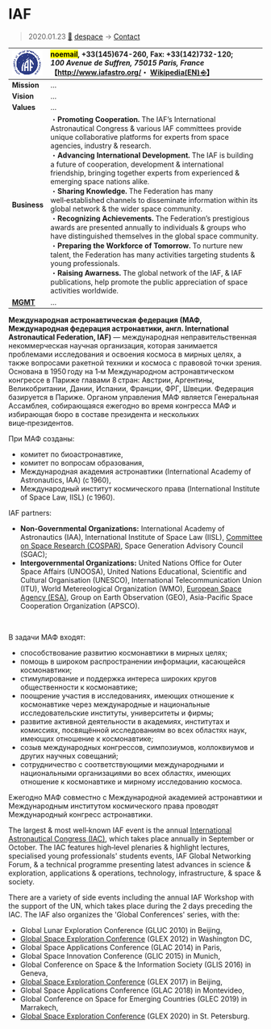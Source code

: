 # IAF
> 2020.01.23 [🚀](../../index/index.md) [despace](../index.md) → [Contact](../contact.md)

|[![](../f/contact/i/iaf_logo1_thumb.png)](../f/contact/i/iaf_logo1.png)|<mark>noemail</mark>, +33(145)674-260, Fax: +33(142)732-120;<br> *100 Avenue de Suffren, 75015 Paris, France*<br> 【<http://www.iafastro.org/>・ [Wikipedia(EN) ⎆](https://en.wikipedia.org/wiki/International_Astronautical_Federation)】|
|:--|:--|
|**Mission**|…|
|**Vision**|…|
|**Values**|…|
|**Business**|・**Promoting Cooperation.** The IAF’s International Astronautical Congress & various IAF committees provide unique collaborative platforms for experts from space agencies, industry & research.<br> ・**Advancing International Development.** The IAF is building a future of cooperation, development & international friendship, bringing together experts from experienced & emerging space nations alike.<br> ・**Sharing Knowledge.** The Federation has many well‑established channels to disseminate information within its global network & the wider space community.<br> ・**Recognizing Achievements.** The Federation’s prestigious awards are presented annually to individuals & groups who have distinguished themselves in the global space community.<br> ・**Preparing the Workforce of Tomorrow.** To nurture new talent, the Federation has many activities targeting students & young professionals.<br> ・**Raising Awarness.** The global network of the IAF, & IAF publications, help promote the public appreciation of space activities worldwide.|
|**[MGMT](../mgmt.md)**|…|

**Международная астронавтическая федерация (МАФ, Международная федерация астронавтики, англ. International Astronautical Federation, IAF)** — международная неправительственная некоммерческая научная организация, которая занимается проблемами исследования и освоения космоса в мирных целях, а также вопросами ракетной техники и космоса с правовой точки зрения. Основана в 1950 году на 1‑м Международном астронавтическом конгрессе в Париже главами 8 стран: Австрии, Аргентины, Великобритании, Дании, Испании, Франции, ФРГ, Швеции. Федерация базируется в Париже. Органом управления МАФ является Генеральная Ассамблея, собирающаяся ежегодно во время конгресса МАФ и избирающая бюро в составе президента и нескольких вице‑президентов.

При МАФ созданы:

   - комитет по биоастронавтике,
   - комитет по вопросам образования,
   - Международная академия астронавтики (International Academy of Astronautics, IAA) (с 1960),
   - Международный институт космического права (International Institute of Space Law, IISL) (с 1960).

IAF partners:

   - **Non-Governmental Organizations:** International Academy of Astronautics (IAA), International Institute of Space Law (IISL), [Committee on Space Research (COSPAR)](../cospar.md), Space Generation Advisory Council (SGAC);
   - **Intergovernmental Organizations:** United Nations Office for Outer Space Affairs (UNOOSA), United Nations Educational, Scientific and Cultural Organisation (UNESCO), International Telecommunication Union (ITU), World Metereological Organization (WMO), [European Space Agency (ESA)](esa.md), Group on Earth Observation (GEO), Asia-Pacific Space Cooperation Organization (APSCO).

<p style="page-break-after:always"> </p>

В задачи МАФ входят:

   - способствование развитию космонавтики в мирных целях;
   - помощь в широком распространении информации, касающейся космонавтики;
   - стимулирование и поддержка интереса широких кругов общественности к космонавтике;
   - поощрение участия в исследованиях, имеющих отношение к космонавтике через международные и национальные исследовательские институты, университеты и фирмы;
   - развитие активной деятельности в академиях, институтах и комиссиях, посвящённой исследованиям во всех областях наук, имеющих отношение к космонавтике;
   - созыв международных конгрессов, симпозиумов, коллоквиумов и других научных совещаний;
   - сотрудничество с соответствующими международными и национальными организациями во всех областях, имеющих отношение к космонавтике и мирному исследованию космоса.

Ежегодно МАФ совместно с Международной академией астронавтики и Международным институтом космического права проводят Международный конгресс астронавтики.

The largest & most well‑known IAF event is the annual [International Astronautical Congress (IAC)](../iac.md), which takes place annually in September or October. The IAC features high‑level plenaries & highlight lectures, specialised young professionals' students events, IAF Global Networking Forum, & a technical programme presenting latest advances in science & exploration, applications & operations, technology, infrastructure, & space & society.

There are a variety of side events including the annual IAF Workshop with the support of the UN, which takes place during the 2 days preceding the IAC. The IAF also organizes the 'Global Conferences' series, with the:

   - Global Lunar Exploration Conference (GLUC 2010) in Beijing,
   - [Global Space Exploration Conference](../glex.md) (GLEX 2012) in Washington DC,
   - Global Space Applications Conference (GLAC 2014) in Paris,
   - Global Space Innovation Conference (GLIC 2015) in Munich,
   - Global Conference on Space & the Information Society (GLIS 2016) in Geneva,
   - [Global Space Exploration Conference](../glex.md) (GLEX 2017) in Beijing,
   - Global Space Applications Conference (GLAC 2018) in Montevideo,
   - Global Conference on Space for Emerging Countries (GLEC 2019) in Marrakech,
   - [Global Space Exploration Conference](../glex.md) (GLEX 2020) in St. Petersburg.

